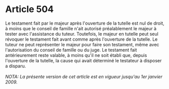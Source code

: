 # Article 504

Le testament fait par le majeur après l'ouverture de la tutelle est nul de droit, à moins que le conseil de famille n'ait autorisé préalablement le majeur à tester avec l'assistance du tuteur. Toutefois, le majeur en tutelle peut seul révoquer le testament fait avant comme après l'ouverture de la tutelle.   Le tuteur ne peut représenter le majeur pour faire son testament, même avec l'autorisation du conseil de famille ou du juge.   Le testament fait antérieurement reste valable, à moins qu'il ne soit établi que, depuis l'ouverture de la tutelle, la cause qui avait déterminé le testateur à disposer a disparu.<br/><br/><i>NOTA:  La présente version de cet article est en vigueur jusqu'au 1er janvier 2009.</i>